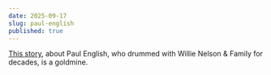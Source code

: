 ```yaml
---
date: 2025-09-17
slug: paul-english
published: true
---
```

[This story](https://oxfordamerican.org/magazine/issue-87-winter-2014/watching-willies-back), about Paul English, who drummed with Willie Nelson & Family for decades, is a goldmine.